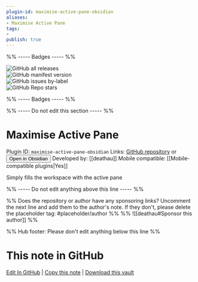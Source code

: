 ```yaml
---
plugin-id: maximise-active-pane-obsidian
aliases:
- Maximise Active Pane
tags: 
- 
publish: true
---
```


%% ----- Badges ----- %%

![GitHub all releases](https://img.shields.io/github/downloads/deathau/maximise-active-pane-obsidian/total?color=573E7A&logo=github&style=for-the-badge)   
![GitHub manifest version](https://img.shields.io/github/manifest-json/v/deathau/maximise-active-pane-obsidian?color=573E7A&logo=github&style=for-the-badge)   
![GitHub issues by-label](https://img.shields.io/github/issues/deathau/maximise-active-pane-obsidian/help%20wanted?color=573E7A&logo=github&style=for-the-badge)   
![GitHub Repo stars](https://img.shields.io/github/stars/deathau/maximise-active-pane-obsidian?color=573E7A&logo=github&style=for-the-badge)

%% ----- Badges ----- %%

%% ----- Do not edit this section ----- %%

# Maximise Active Pane

Plugin ID: `maximise-active-pane-obsidian`
Links: [GitHub repository](https://github.com/deathau/maximise-active-pane-obsidian) or [<button id=HH>Open in Obsidian</button>](obsidian://goto-plugin?id=maximise-active-pane-obsidian)
Developed by: [[deathau]]
Mobile compatible: [[Mobile-compatible plugins|Yes]]

Simply fills the workspace with the active pane

%% ----- Do not edit anything above this line ----- %% 

%% Does the repository or author have any sponsoring links? Uncomment the next line and add them to the author's note. If they don't, please delete the placeholder tag: #placeholder/author %%
%% ![[deathau#Sponsor this author]] %%

%% Hub footer: Please don't edit anything below this line %%

# This note in GitHub

<span class="git-footer">[Edit In GitHub](https://github.dev/obsidian-community/obsidian-hub/blob/main/02%20-%20Community%20Expansions/02.05%20All%20Community%20Expansions/Plugins/maximise-active-pane-obsidian.md "git-hub-edit-note") | [Copy this note](https://raw.githubusercontent.com/obsidian-community/obsidian-hub/main/02%20-%20Community%20Expansions/02.05%20All%20Community%20Expansions/Plugins/maximise-active-pane-obsidian.md "git-hub-copy-note") | [Download this vault](https://github.com/obsidian-community/obsidian-hub/archive/refs/heads/main.zip "git-hub-download-vault") </span>
